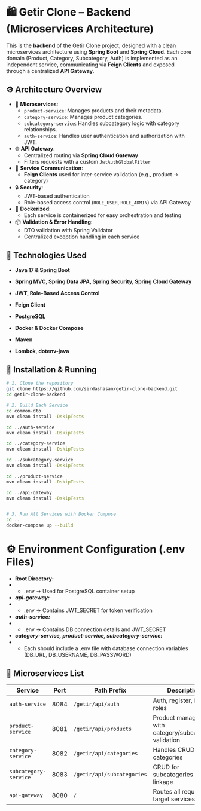 # 🛍️ Getir Clone – Backend (Microservices Architecture)

This is the **backend** of the Getir Clone project, designed with a clean microservices architecture using **Spring Boot** and **Spring Cloud**. Each core domain (Product, Category, Subcategory, Auth) is implemented as an independent service, communicating via **Feign Clients** and exposed through a centralized **API Gateway**.

## ⚙️ Architecture Overview

- 🧱 **Microservices**:
    - `product-service`: Manages products and their metadata.
    - `category-service`: Manages product categories.
    - `subcategory-service`: Handles subcategory logic with category relationships.
    - `auth-service`: Handles user authentication and authorization with JWT.
- 🌐 **API Gateway**:
    - Centralized routing via **Spring Cloud Gateway**
    - Filters requests with a custom `JwtAuthGlobalFilter`
- 🔗 **Service Communication**:
    - **Feign Clients** used for inter-service validation (e.g., product → category)
- 🔒 **Security**:
    - JWT-based authentication
    - Role-based access control (`ROLE_USER`, `ROLE_ADMIN`) via API Gateway
- 🐳 **Dockerized**:
    - Each service is containerized for easy orchestration and testing
- 📦 **Validation & Error Handling**:
    - DTO validation with Spring Validator
    - Centralized exception handling in each service


## 🚀 Technologies Used

- **Java 17 & Spring Boot** 

- **Spring MVC, Spring Data JPA, Spring Security, Spring Cloud Gateway**

- **JWT, Role-Based Access Control**

- **Feign Client**

- **PostgreSQL**

- **Docker & Docker Compose**

- **Maven**

- **Lombok, dotenv-java** 


## 🐳 Installation & Running

```bash
# 1. Clone the repository
git clone https://github.com/sirdashasan/getir-clone-backend.git
cd getir-clone-backend

# 2. Build Each Service
cd common-dto
mvn clean install -DskipTests

cd ../auth-service
mvn clean install -DskipTests

cd ../category-service
mvn clean install -DskipTests

cd ../subcategory-service
mvn clean install -DskipTests

cd ../product-service
mvn clean install -DskipTests

cd ../api-gateway
mvn clean install -DskipTests


# 3. Run All Services with Docker Compose
cd ..
docker-compose up --build

```

# ⚙️ Environment Configuration (.env Files)
- **Root Directory:** 
- - .env → Used for PostgreSQL container setup
- ***api-gateway:***
- - .env → Contains JWT_SECRET for token verification
- ***auth-service:***
- - .env → Contains DB connection details and JWT_SECRET
- ***category-service, product-service, subcategory-service:***
- - Each should include a .env file with database connection variables (DB_URL, DB_USERNAME, DB_PASSWORD)

## 🧱 Microservices List

| Service            | Port  | Path Prefix       | Description                           |
|--------------------|-------|-------------------|---------------------------------------|
| `auth-service`     | 8084  | `/getir/api/auth` | Auth, register, login, roles          |
| `product-service`  | 8081  | `/getir/api/products` | Product management with category/subcategory validation |
| `category-service` | 8082  | `/getir/api/categories` | Handles CRUD for categories          |
| `subcategory-service` | 8083 | `/getir/api/subcategories` | CRUD for subcategories with linkage  |
| `api-gateway`      | 8080  | `/`               | Routes all requests to target services |
